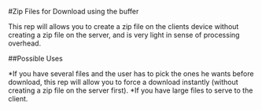 #Zip Files for Download using the buffer

This rep will allows you to create a zip file on the clients device without creating a zip file on the server, and is very light in sense of processing overhead.

##Possible Uses

*If you have several files and the user has to pick the ones he wants before download, this rep will allow you to force a download instantly (without creating a zip file on the server first).
*If you have large files to serve to the client.

